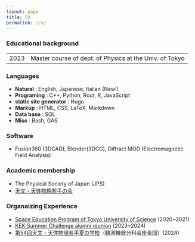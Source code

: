 ```yaml
---
layout: page
title: CV
permalink: /cv/
---
```


### Educational background

|      |                                                         |
| ---- | ------------------------------------------------------- |
| 2023 | Master course of dept. of Physics at the Univ. of Tokyo |

### Languages
- **Natural** : English, Japanese, Italian (New!)
- **Programing** : C++, Python, Root, R, JavaScript
- **static site generator** : Hugo
- **Markup** : HTML, CSS, LaTeX, Markdown
- **Data base** : SQL
- **Misc** : Bash, GAS

### Software
- Fusion360 (3DCAD), Blender(3DCG), Diffract MOD (Electromagnetic Field Analysis)

### Academic membership
- The Physical Society of Japan (JPS)
- [天文・天体物理若手の会](http://astro-wakate.org/wakate/)

### Organaizing Experience
- [Space Education Program of Tokyo University of Science](https://www.tus.ac.jp/uc/wp-content/uploads/2022/03/%E5%AE%87%E5%AE%99%E6%95%99%E8%82%B2%E3%83%97%E3%83%AD%E3%82%B0%E3%83%A9%E3%83%A0%E9%80%9A%E4%BF%A1%E7%AC%AC10%E5%8F%B7_web%E7%94%A8.pdf) (2020~2021)
- [KEK Summer Challenge alumni reunion](https://twitter.com/KEK_SC_OBOG) (2023~2024)
- [第54回天文・天体物理若手夏の学校](https://astro-wakate.sakura.ne.jp/ss2024/)（観測機器分科会座長団）(2024)
